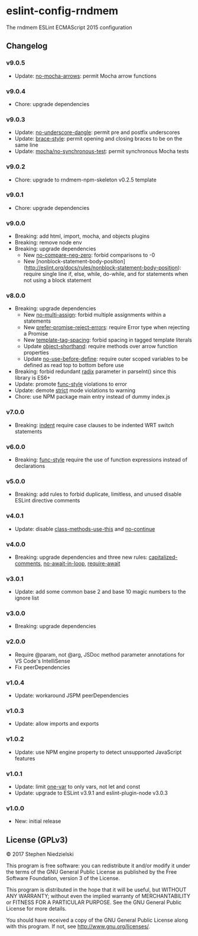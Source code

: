 # eslint-config-rndmem
The rndmem ESLint ECMAScript 2015 configuration

## Changelog

### v9.0.5
- Update: [no-mocha-arrows](https://github.com/lo1tuma/eslint-plugin-mocha/blob/master/docs/rules/no-mocha-arrows.md):
  permit Mocha arrow functions

### v9.0.4
- Chore: upgrade dependencies

### v9.0.3
- Update: [no-underscore-dangle](http://eslint.org/docs/rules/no-underscore-dangle):
  permit pre and postfix underscores
- Update: [brace-style](http://eslint.org/docs/rules/brace-style): permit
  opening and closing braces to be on the same line
- Update: [mocha/no-synchronous-test](https://github.com/lo1tuma/eslint-plugin-mocha/blob/master/docs/rules/no-synchronous-tests.md):
  permit synchronous Mocha tests

### v9.0.2
- Chore: upgrade to rndmem-npm-skeleton v0.2.5 template

### v9.0.1
- Chore: upgrade dependencies

### v9.0.0
- Breaking: add html, import, mocha, and objects plugins
- Breaking: remove node env
- Breaking: upgrade dependencies
  - New [no-compare-neg-zero](http://eslint.org/docs/rules/no-compare-neg-zero):
    forbid comparisons to -0
  - New [nonblock-statement-body-position]
    (http://eslint.org/docs/rules/nonblock-statement-body-position): require
    single line if, else, while, do-while, and for statements when not using a
    block statement

### v8.0.0
- Breaking: upgrade dependencies
  - New [no-multi-assign](http://eslint.org/docs/rules/no-multi-assign): forbid
    multiple assignments within a statements
  - New [prefer-promise-reject-errors](http://eslint.org/docs/rules/prefer-promise-reject-errors):
    require Error type when rejecting a Promise
  - New [template-tag-spacing](http://eslint.org/docs/rules/template-tag-spacing):
    forbid spacing in tagged template literals
  - Update [object-shorthand](http://eslint.org/docs/rules/object-shorthand):
    require methods over arrow function properties
  - Update [no-use-before-define](http://eslint.org/docs/rules/no-use-before-define):
    require outer scoped variables to be defined as read top to bottom before use
- Breaking: forbid redundant [radix](http://eslint.org/docs/rules/radix)
  parameter in parseInt() since this library is ES6+
- Update: promote [func-style](http://eslint.org/docs/rules/func-style)
  violations to error
- Update: demote [strict](http://eslint.org/docs/rules/strict) mode violations
  to warning
- Chore: use NPM package main entry instead of dummy index.js

### v7.0.0
- Breaking: [indent](http://eslint.org/docs/rules/indent)
  require case clauses to be indented WRT switch statements

### v6.0.0
- Breaking: [func-style](http://eslint.org/docs/rules/func-style)
  require the use of function expressions instead of declarations

### v5.0.0
- Breaking: add rules to forbid duplicate, limitless, and unused disable ESLint
  directive comments

### v4.0.1
- Update: disable
  [class-methods-use-this](http://eslint.org/docs/rules/class-methods-use-this)
  and [no-continue](http://eslint.org/docs/rules/no-continue)

### v4.0.0
- Breaking: upgrade dependencies and three new rules:
  [capitalized-comments](http://eslint.org/docs/rules/capitalized-comments),
  [no-await-in-loop](http://eslint.org/docs/rules/no-await-in-loop),
  [require-await](http://eslint.org/docs/rules/require-await)

### v3.0.1
- Update: add some common base 2 and base 10 magic numbers to the ignore list

### v3.0.0
- Breaking: upgrade dependencies

### v2.0.0
- Require @param, not @arg, JSDoc method parameter annotations for VS Code's
  IntelliSense
- Fix peerDependencies

### v1.0.4
- Update: workaround JSPM peerDependencies

### v1.0.3
- Update: allow imports and exports

### v1.0.2
- Update: use NPM engine property to detect unsupported JavaScript features

### v1.0.1
- Update: limit [one-var](http://eslint.org/docs/rules/one-var) to only vars,
  not let and const
- Update: upgrade to ESLint v3.9.1 and eslint-plugin-node v3.0.3

### v1.0.0
- New: initial release

## License (GPLv3)
© 2017 Stephen Niedzielski

This program is free software: you can redistribute it and/or modify it
under the terms of the GNU General Public License as published by the
Free Software Foundation, version 3 of the License.

This program is distributed in the hope that it will be useful, but
WITHOUT ANY WARRANTY; without even the implied warranty of
MERCHANTABILITY or FITNESS FOR A PARTICULAR PURPOSE. See the GNU General
Public License for more details.

You should have received a copy of the GNU General Public License along
with this program.  If not, see <http://www.gnu.org/licenses/>.